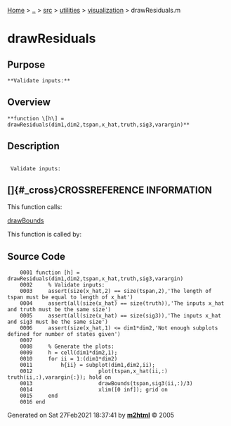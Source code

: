 [Home](../../../../../index.html) \> [..](#) \> [src](#) \> [utilities](#)
\> [visualization](index.md) \> drawResiduals.m



# drawResiduals

## Purpose 

``` 
**Validate inputs:**
```

## Overview 

``` 
**function \[h\] =
drawResiduals(dim1,dim2,tspan,x_hat,truth,sig3,varargin)**
```

## Description 

```
 
 Validate inputs:

```

## []{#_cross}CROSSREFERENCE INFORMATION 

This function calls:

   [drawBounds](drawBounds.md "function [] = drawBounds(t,sig,num)")

This function is called by:

## Source Code 

```
    0001 function [h] = drawResiduals(dim1,dim2,tspan,x_hat,truth,sig3,varargin)
    0002     % Validate inputs:
    0003     assert(size(x_hat,2) == size(tspan,2),'The length of tspan must be equal to length of x_hat')
    0004     assert(all(size(x_hat) == size(truth)),'The inputs x_hat and truth must be the same size')
    0005     assert(all(size(x_hat) == size(sig3)),'The inputs x_hat and sig3 must be the same size')
    0006     assert(size(x_hat,1) <= dim1*dim2,'Not enough subplots defined for number of states given')
    0007     
    0008     % Generate the plots:
    0009     h = cell(dim1*dim2,1);
    0010     for ii = 1:(dim1*dim2)
    0011         h{ii} = subplot(dim1,dim2,ii);
    0012                     plot(tspan,x_hat(ii,:)  truth(ii,:),varargin{:}); hold on
    0013                     drawBounds(tspan,sig3(ii,:)/3)
    0014                     xlim([0 inf]); grid on
    0015     end
    0016 end
```



Generated on Sat 27Feb2021 18:37:41 by
**[m2html](http://www.artefact.tk/software/matlab/m2html/ "Matlab Documentation in HTML")**
© 2005